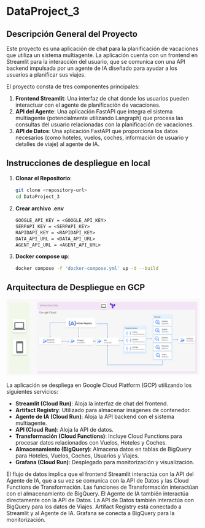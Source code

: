 # DataProject_3

## Descripción General del Proyecto

Este proyecto es una aplicación de chat para la planificación de vacaciones que utiliza un sistema multiagente. La aplicación cuenta con un frontend en Streamlit para la interacción del usuario, que se comunica con una API backend impulsada por un agente de IA diseñado para ayudar a los usuarios a planificar sus viajes.

El proyecto consta de tres componentes principales:

1.  **Frontend Streamlit**: Una interfaz de chat donde los usuarios pueden interactuar con el agente de planificación de vacaciones.
2.  **API del Agente**: Una aplicación FastAPI que integra el sistema multiagente (potencialmente utilizando Langraph) que procesa las consultas del usuario relacionadas con la planificación de vacaciones.
3.  **API de Datos**: Una aplicación FastAPI que proporciona los datos necesarios (como hoteles, vuelos, coches, información de usuario y detalles de viaje) al agente de IA.

## Instrucciones de despliegue en local

1.  **Clonar el Repositorio**:

    ```bash
    git clone <repository-url>
    cd DataProject_3
    ```

2.  **Crear archivo .env**

    ```text
    GOOGLE_API_KEY = <GOOGLE_API_KEY>
    SERPAPI_KEY = <SERPAPI_KEY>
    RAPIDAPI_KEY = <RAPIDAPI_KEY>
    DATA_API_URL = <DATA_API_URL>
    AGENT_API_URL = <AGENT_API_URL>
    ```

3.  **Docker compose up**:

    ```bash
    docker compose -f 'docker-compose.yml' up -d --build
    ```

## Arquitectura de Despliegue en GCP

![Arquitectura](img/arquitectura.png)

La aplicación se despliega en Google Cloud Platform (GCP) utilizando los siguientes servicios:

-   **Streamlit (Cloud Run)**: Aloja la interfaz de chat del frontend.
-   **Artifact Registry**: Utilizado para almacenar imágenes de contenedor.
-   **Agente de IA (Cloud Run)**: Aloja la API backend con el sistema multiagente.
-   **API (Cloud Run)**: Aloja la API de datos.
-   **Transformación (Cloud Functions)**: Incluye Cloud Functions para procesar datos relacionados con Vuelos, Hoteles y Coches.
-   **Almacenamiento (BigQuery)**: Almacena datos en tablas de BigQuery para Hoteles, Vuelos, Coches, Usuarios y Viajes.
-   **Grafana (Cloud Run)**: Desplegado para monitorización y visualización.

El flujo de datos implica que el frontend Streamlit interactúa con la API del Agente de IA, que a su vez se comunica con la API de Datos y las Cloud Functions de Transformación. Las funciones de Transformación interactúan con el almacenamiento de BigQuery. El Agente de IA también interactúa directamente con la API de Datos. La API de Datos también interactúa con BigQuery para los datos de Viajes. Artifact Registry está conectado a Streamlit y al Agente de IA. Grafana se conecta a BigQuery para la monitorización.